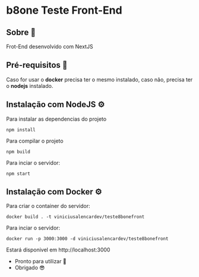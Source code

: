 # b8one Teste Front-End

## Sobre 📒

Frot-End desenvolvido com NextJS

## Pré-requisitos 📌

Caso for usar o **docker** precisa ter o mesmo instalado, caso não, precisa ter o **nodejs** instalado.

## Instalação com NodeJS ⚙️

Para instalar as dependencias do projeto
```
npm install
```

Para compilar o projeto
```
npm build
```

Para inciar o servidor:
```
npm start
```

## Instalação com Docker ⚙️

Para criar o container do servidor:
```
docker build . -t viniciusalencardev/teste8bonefront
```

Para inciar o servidor:
```
docker run -p 3000:3000 -d viniciusalencardev/teste8bonefront
```

Estará disponivel em http://localhost:3000


* Pronto para utilizar 🥳
* Obrigado 😎
